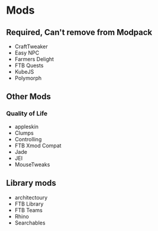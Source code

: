 # Mods
## Required, Can't remove from Modpack
- CraftTweaker
- Easy NPC
- Farmers Delight
- FTB Quests
- KubeJS
- Polymorph
## Other Mods
### Quality of Life
- appleskin
- Clumps
- Controlling
- FTB Xmod Compat
- Jade
- JEI
- MouseTweaks
## Library mods
- architectoury
- FTB Library
- FTB Teams
- Rhino
- Searchables
